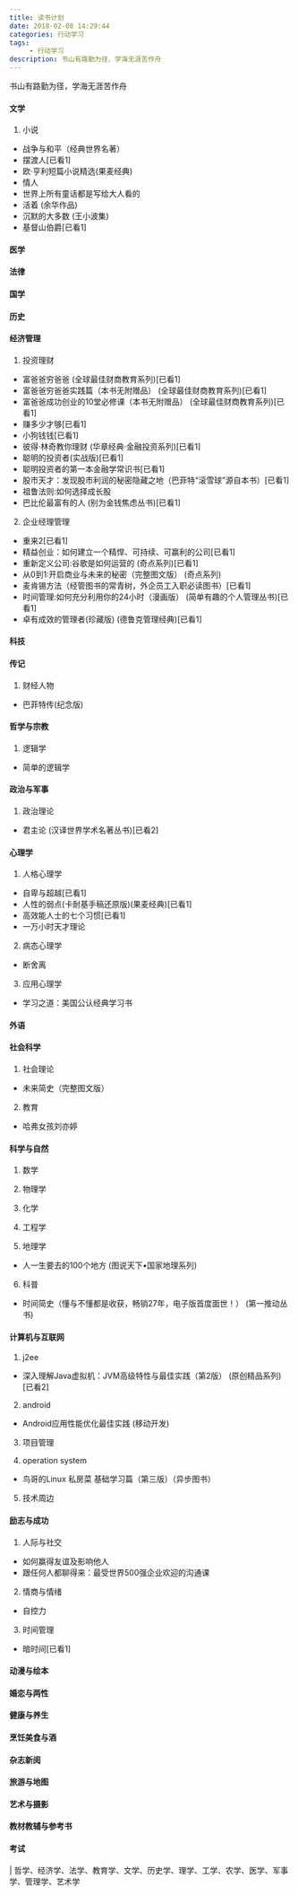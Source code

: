 ```yaml
---
title: 读书计划
date: 2018-02-08 14:29:44
categories: 行动学习
tags:
     - 行动学习
description: 书山有路勤为径，学海无涯苦作舟
---
```


书山有路勤为径，学海无涯苦作舟

#### 文学
1. 小说
- 战争与和平（经典世界名著）
- 摆渡人[已看1]
- 欧·亨利短篇小说精选(果麦经典)
- 情人
- 世界上所有童话都是写给大人看的
- 活着 (余华作品)
- 沉默的大多数 (王小波集)
- 基督山伯爵[已看1]

#### 医学

#### 法律

#### 国学

#### 历史

#### 经济管理
1. 投资理财
- 富爸爸穷爸爸 (全球最佳财商教育系列)[已看1]
- 富爸爸穷爸爸实践篇（本书无附赠品） (全球最佳财商教育系列)[已看1]
- 富爸爸成功创业的10堂必修课（本书无附赠品） (全球最佳财商教育系列)[已看1]
- 赚多少才够[已看1]
- 小狗钱钱[已看1]
- 彼得·林奇教你理财 (华章经典·金融投资系列)[已看1]
- 聪明的投资者(实战版)[已看1]
- 聪明投资者的第一本金融学常识书[已看1]
- 股市天才：发现股市利润的秘密隐藏之地（巴菲特“滚雪球”源自本书）[已看1]
- 祖鲁法则:如何选择成长股
- 巴比伦最富有的人 (别为金钱焦虑丛书)[已看1]

2. 企业经理管理
- 重来2[已看1]
- 精益创业：如何建立一个精悍、可持续、可赢利的公司[已看1]
- 重新定义公司:谷歌是如何运营的 (奇点系列)[已看1]
- 从0到1:开启商业与未来的秘密（完整图文版） (奇点系列)
- 麦肯锡方法（经管图书的常青树，外企员工入职必读图书）[已看1]
- 时间管理:如何充分利用你的24小时（漫画版） (简单有趣的个人管理丛书)[已看1]
- 卓有成效的管理者(珍藏版) (德鲁克管理经典)[已看1]

#### 科技

#### 传记
1. 财经人物
- 巴菲特传(纪念版)

#### 哲学与宗教
1. 逻辑学
- 简单的逻辑学

#### 政治与军事
1. 政治理论
- 君主论 (汉译世界学术名著丛书)[已看2]

#### 心理学
1. 人格心理学
- 自卑与超越[已看1]
- 人性的弱点(卡耐基手稿还原版)(果麦经典)[已看1]
- 高效能人士的七个习惯[已看1]
- 一万小时天才理论

2. 病态心理学
- 断舍离

3. 应用心理学
- 学习之道：美国公认经典学习书

#### 外语

#### 社会科学
1. 社会理论
- 未来简史（完整图文版）

2. 教育
- 哈弗女孩刘亦婷

#### 科学与自然
1. 数学

2. 物理学

3. 化学

4. 工程学

5. 地理学
- 人一生要去的100个地方 (图说天下•国家地理系列)

6. 科普
- 时间简史（懂与不懂都是收获，畅销27年，电子版首度面世！） (第一推动丛书)

#### 计算机与互联网
1. j2ee
- 深入理解Java虚拟机：JVM高级特性与最佳实践（第2版） (原创精品系列)[已看2]

2. android
- Android应用性能优化最佳实践 (移动开发)

3. 项目管理

4. operation system
- 鸟哥的Linux 私房菜 基础学习篇（第三版）（异步图书）

5. 技术周边


#### 励志与成功
1. 人际与社交
- 如何赢得友谊及影响他人
- 跟任何人都聊得来：最受世界500强企业欢迎的沟通课

2. 情商与情绪
- 自控力

3. 时间管理
- 暗时间[已看1]

#### 动漫与绘本

#### 婚恋与两性

#### 健康与养生

#### 烹饪美食与酒

#### 杂志新阅

#### 旅游与地图

#### 艺术与摄影

#### 教材教辅与参考书

#### 考试

| 哲学、经济学、法学、教育学、文学、历史学、理学、工学、农学、医学、军事学、管理学、艺术学

